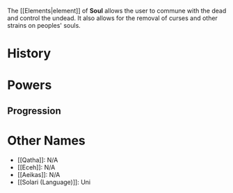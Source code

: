 The [[Elements|element]] of __Soul__ allows the user to commune with the dead and control the undead. It also allows for the removal of curses and other strains on peoples' souls.
# History
# Powers
## Progression
# Other Names
- [[Qatha]]: N/A
- [[Eceh]]: N/A
- [[Aeikas]]: N/A
- [[Solari (Language)]]: Uni